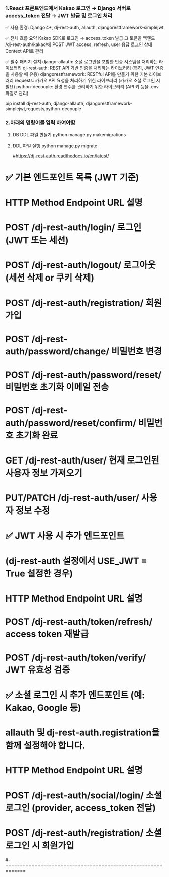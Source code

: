 ### 1.React 프론트엔드에서 Kakao 로그인 → Django 서버로 access_token 전달 → JWT 발급 및 로그인 처리

✅ 사용 환경: Django 4+, dj-rest-auth, allauth, djangorestframework-simplejwt


✅ 전체 흐름 요약
Kakao SDK로 로그인 → access_token 발급
그 토큰을 백엔드 /dj-rest-auth/kakao/에 POST
JWT access, refresh, user 응답
로그인 상태 Context API로 관리

✅ 필수 패키지 설치
django-allauth: 소셜 로그인을 포함한 인증 시스템을 처리하는 라이브러리
dj-rest-auth: REST API 기반 인증을 처리하는 라이브러리 (특히, JWT 인증을 사용할 때 유용)
djangorestframework: RESTful API를 만들기 위한 기본 라이브러리
requests: 카카오 API 요청을 처리하기 위한 라이브러리 (카카오 소셜 로그인 시 필요)
python-decouple: 환경 변수를 관리하기 위한 라이브러리 (API 키 등을 .env 파일로 관리)

pip install  dj-rest-auth, django-allauth, djangorestframework-simplejwt,requests,python-decouple

### 2.아래의 명령어를 입력 하여야함

1. DB DDL 파일 만들기
   python manage.py makemigrations

2. DDL 파일 실행
   python manage.py migrate


   #https://dj-rest-auth.readthedocs.io/en/latest/
# ✅ 기본 엔드포인트 목록 (JWT 기준)
# HTTP Method	Endpoint URL	설명
# POST	/dj-rest-auth/login/	로그인 (JWT 또는 세션)
# POST	/dj-rest-auth/logout/	로그아웃 (세션 삭제 or 쿠키 삭제)
# POST	/dj-rest-auth/registration/	회원가입
# POST	/dj-rest-auth/password/change/	비밀번호 변경
# POST	/dj-rest-auth/password/reset/	비밀번호 초기화 이메일 전송
# POST	/dj-rest-auth/password/reset/confirm/	비밀번호 초기화 완료
# GET	/dj-rest-auth/user/	현재 로그인된 사용자 정보 가져오기
# PUT/PATCH	/dj-rest-auth/user/	사용자 정보 수정

# ✅ JWT 사용 시 추가 엔드포인트
# (dj-rest-auth 설정에서 USE_JWT = True 설정한 경우)

# HTTP Method	Endpoint URL	설명
# POST	/dj-rest-auth/token/refresh/	access token 재발급
# POST	/dj-rest-auth/token/verify/	JWT 유효성 검증

# ✅ 소셜 로그인 시 추가 엔드포인트 (예: Kakao, Google 등)
# allauth 및 dj-rest-auth.registration을 함께 설정해야 합니다.

# HTTP Method	Endpoint URL	설명
# POST	/dj-rest-auth/social/login/	소셜 로그인 (provider, access_token 전달)
# POST	/dj-rest-auth/registration/	소셜 로그인 시 회원가입

#-=============================================================